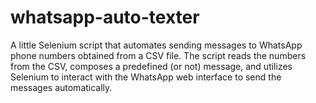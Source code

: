 # whatsapp-auto-texter 

A little Selenium script that automates sending messages to WhatsApp phone numbers obtained from a CSV file. The script reads the numbers from the CSV, composes a predefined (or not) message, and utilizes Selenium to interact with the WhatsApp web interface to send the messages automatically.
